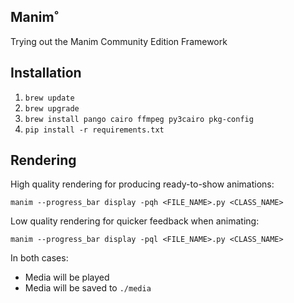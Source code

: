 ## Manim˚

Trying out the Manim Community Edition Framework

## Installation

1. `brew update`
2. `brew upgrade`
3. `brew install pango cairo ffmpeg py3cairo pkg-config`
4. `pip install -r requirements.txt`

## Rendering

High quality rendering for producing ready-to-show animations:

`manim --progress_bar display -pqh <FILE_NAME>.py <CLASS_NAME>`

Low quality rendering for quicker feedback when animating:

`manim --progress_bar display -pql <FILE_NAME>.py <CLASS_NAME>`

In both cases:
- Media will be played
- Media will be saved to `./media`
